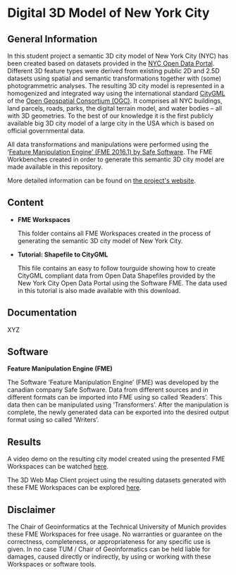 # Digital 3D Model of New York City
## General Information
In this student project a semantic 3D city model of New York City (NYC) has been created based on datasets provided in the [NYC Open Data Portal](https://opendata.cityofnewyork.us/). Different 3D feature types were derived from existing public 2D and 2.5D datasets using spatial and semantic transformations together with (some) photogrammetric analyses. The resulting 3D city model is represented in a homogenized and integrated way using the international standard [CityGML](https://www.citygml.org/) of the [Open Geospatial Consortium (OGC)](http://www.opengeospatial.org/). It comprises all NYC buildings, land parcels, roads, parks, the digital terrain model, and water bodies – all with 3D geometries. To the best of our knowledge it is the first publicly available big 3D city model of a large city in the USA which is based on official governmental data.

All data transformations and manipulations were performed using the ‘[Feature Manipulation Engine’ (FME 2016.1) by Safe Software](https://www.safe.com/). The FME Workbenches created in order to generate this semantic 3D city model are made available in this repository.

More detailed information can be found on [the project's website](https://www.gis.bgu.tum.de/en/projects/new-york-city-3d/). 

## Content
* **FME Workspaces**
  
  This folder contains all FME Workspaces created in the process of generating the semantic 3D city model of New York City. 

* **Tutorial: Shapefile to CityGML**

  This file contains an easy to follow tourguide showing how to create CityGML compliant data from Open Data Shapefiles provided by the New York City Open Data Portal using the Software FME. The data used in this tutorial is also made available with this download.
  
## Documentation
XYZ  
  
## Software
**Feature Manipulation Engine (FME)**

The Software ‘Feature Manipulation Engine’ (FME) was developed by the canadian company Safe Software. Data from different sources and in different formats can be imported into FME using so called ‘Readers’. This data then can be manipulated using ‘Transformers’. After the manipulation is complete, the newly generated data can be exported into the desired output format using so called ‘Writers’.

## Results
A video demo on the resulting city model created using the presented FME Workspaces can be watched [here](https://www.youtube.com/watch?v=CqZ_jXSk8L8).

The 3D Web Map Client project using the resulting datasets generated with these FME Workspaces can be explored [here](http://www.3dcitydb.net/3dcitydb-web-map/1.2/3dwebclient/index.html?title=NYC-Detailed-Road-Model&shadows=false&terrainShadows=0&latitude=40.74249720234783&longitude=-73.98848314389652&height=346.809371251304&heading=211.86362629888058&pitch=-64.75546066800415&roll=359.7659613167888&layer_0=url%3Dhttp%253A%252F%252Fwww.3dcitydb.net%252F3dcitydb%252Ffileadmin%252Fpublic%252F3dwebclientprojects%252FNYC-Model-20170501%252FBuilding_gltf%252FBuilding_gltf_collada_MasterJSON.json%26name%3DBuildings%26active%3Dtrue%26spreadsheetUrl%3Dhttps%253A%252F%252Fwww.google.com%252Ffusiontables%252FDataSource%253Fdocid%253D1iG6_vYe7JGTNAUwFw7TpD8EMO-iQe6gSpa6MJlCF%26cityobjectsJsonUrl%3D%26minLodPixels%3D300%26maxLodPixels%3D1.7976931348623157e%252B308%26maxSizeOfCachedTiles%3D50%26maxCountOfVisibleTiles%3D30&layer_1=url%3Dhttp%253A%252F%252Fwww.3dcitydb.net%252F3dcitydb%252Ffileadmin%252Fpublic%252F3dwebclientprojects%252FNYC-Model-20170501%252FPlaza%252FPlaza_collada_MasterJSON.json%26name%3DPlaza%26active%3Dtrue%26spreadsheetUrl%3Dhttps%253A%252F%252Fwww.google.com%252Ffusiontables%252FDataSource%253Fdocid%253D1tWJ3e8ST0adXtQeFt0wvk-3PbJqyHM285apy5yNI%26cityobjectsJsonUrl%3D%26minLodPixels%3D300%26maxLodPixels%3D1.7976931348623157e%252B308%26maxSizeOfCachedTiles%3D50%26maxCountOfVisibleTiles%3D30&layer_2=url%3Dhttp%253A%252F%252Fwww.3dcitydb.net%252F3dcitydb%252Ffileadmin%252Fpublic%252F3dwebclientprojects%252FNYC-Model-20170501%252FMedian_Grass%252FMedian_Grass_collada_MasterJSON.json%26name%3DGrass%2520Areas%26active%3Dtrue%26spreadsheetUrl%3Dhttps%253A%252F%252Fwww.google.com%252Ffusiontables%252FDataSource%253Fdocid%253D1nNOHzCl32eueQ_Bf0rN0F1iP_cnajwb34AX11ZcJ%26cityobjectsJsonUrl%3D%26minLodPixels%3D300%26maxLodPixels%3D1.7976931348623157e%252B308%26maxSizeOfCachedTiles%3D50%26maxCountOfVisibleTiles%3D30&layer_3=url%3Dhttp%253A%252F%252Fwww.3dcitydb.net%252F3dcitydb%252Ffileadmin%252Fpublic%252F3dwebclientprojects%252FNYC-Model-20170501%252FParking_Lot%252FParking_Lot_collada_MasterJSON.json%26name%3DParking%2520Lot%26active%3Dtrue%26spreadsheetUrl%3Dhttps%253A%252F%252Fwww.google.com%252Ffusiontables%252FDataSource%253Fdocid%253D1CzCx9CqrXeSLu5l0-ap-U0pwepelg8fi5Tb2TTgz%26cityobjectsJsonUrl%3D%26minLodPixels%3D300%26maxLodPixels%3D1.7976931348623157e%252B308%26maxSizeOfCachedTiles%3D50%26maxCountOfVisibleTiles%3D30&layer_4=url%3Dhttp%253A%252F%252Fwww.3dcitydb.net%252F3dcitydb%252Ffileadmin%252Fpublic%252F3dwebclientprojects%252FNYC-Model-20170501%252FMedian_Painted%252FMedian_Painted_collada_MasterJSON.json%26name%3DRoad%2520Marking%26active%3Dtrue%26spreadsheetUrl%3Dhttps%253A%252F%252Fwww.google.com%252Ffusiontables%252FDataSource%253Fdocid%253D1_gpcb_xx3JmsWt9Wthi7z9q0iE-72z5KR7BxjXBp%26cityobjectsJsonUrl%3D%26minLodPixels%3D300%26maxLodPixels%3D1.7976931348623157e%252B308%26maxSizeOfCachedTiles%3D50%26maxCountOfVisibleTiles%3D30&layer_5=url%3Dhttp%253A%252F%252Fwww.3dcitydb.net%252F3dcitydb%252Ffileadmin%252Fpublic%252F3dwebclientprojects%252FNYC-Model-20170501%252FTraffic_Islands%252FTraffic_Islands_collada_MasterJSON.json%26name%3DDividing%2520Strips%26active%3Dtrue%26spreadsheetUrl%3Dhttps%253A%252F%252Fwww.google.com%252Ffusiontables%252FDataSource%253Fdocid%253D1xV2vNx7GfT0xjOEAVRdgPts-RXk2bOy8zXfJjTAY%26cityobjectsJsonUrl%3D%26minLodPixels%3D300%26maxLodPixels%3D1.7976931348623157e%252B308%26maxSizeOfCachedTiles%3D50%26maxCountOfVisibleTiles%3D30&layer_6=url%3Dhttp%253A%252F%252Fwww.3dcitydb.net%252F3dcitydb%252Ffileadmin%252Fpublic%252F3dwebclientprojects%252FNYC-Model-20170501%252FEntrance%252FEntrance_collada_MasterJSON.json%26name%3DParking%2520Lot%2520Entrance%26active%3Dtrue%26spreadsheetUrl%3Dhttps%253A%252F%252Fwww.google.com%252Ffusiontables%252FDataSource%253Fdocid%253D17DoKrHHGg9D83If9lKRxVrXUf3nRsL_-MMV1nTJu%26cityobjectsJsonUrl%3D%26minLodPixels%3D300%26maxLodPixels%3D1.7976931348623157e%252B308%26maxSizeOfCachedTiles%3D50%26maxCountOfVisibleTiles%3D30&layer_7=url%3Dhttp%253A%252F%252Fwww.3dcitydb.net%252F3dcitydb%252Ffileadmin%252Fpublic%252F3dwebclientprojects%252FNYC-Model-20170501%252FIntersection%252FIntersection_collada_MasterJSON.json%26name%3DIntersections%26active%3Dtrue%26spreadsheetUrl%3Dhttps%253A%252F%252Fwww.google.com%252Ffusiontables%252FDataSource%253Fdocid%253D1Vq56AxxyLjLxYFDMOPoc0mILaGcX_FoETHcA3bRL%26cityobjectsJsonUrl%3D%26minLodPixels%3D300%26maxLodPixels%3D1.7976931348623157e%252B308%26maxSizeOfCachedTiles%3D50%26maxCountOfVisibleTiles%3D30&layer_8=url%3Dhttp%253A%252F%252Fwww.3dcitydb.net%252F3dcitydb%252Ffileadmin%252Fpublic%252F3dwebclientprojects%252FNYC-Model-20170501%252FTrack%252FTrack_collada_MasterJSON.json%26name%3DTracks%26active%3Dfalse%26spreadsheetUrl%3Dhttps%253A%252F%252Fwww.google.com%252Ffusiontables%252FDataSource%253Fdocid%253D17bFXQuF_gLacxVXPWJjJk70V5yQ2SLfGbvLOohG-%26cityobjectsJsonUrl%3D%26minLodPixels%3D300%26maxLodPixels%3D1.7976931348623157e%252B308%26maxSizeOfCachedTiles%3D50%26maxCountOfVisibleTiles%3D30&layer_9=url%3Dhttp%253A%252F%252Fwww.3dcitydb.net%252F3dcitydb%252Ffileadmin%252Fpublic%252F3dwebclientprojects%252FNYC-Model-20170501%252FRoadbed%252FRoadbed_collada_MasterJSON.json%26name%3DRoadbed%26active%3Dtrue%26spreadsheetUrl%3Dhttps%253A%252F%252Fwww.google.com%252Ffusiontables%252FDataSource%253Fdocid%253D181y6YmQjppA9XoGSNgnaxKRO9OiorakeAqMsg-5N%26cityobjectsJsonUrl%3D%26minLodPixels%3D300%26maxLodPixels%3D1.7976931348623157e%252B308%26maxSizeOfCachedTiles%3D50%26maxCountOfVisibleTiles%3D30&layer_10=url%3Dhttp%253A%252F%252Fwww.3dcitydb.net%252F3dcitydb%252Ffileadmin%252Fpublic%252F3dwebclientprojects%252FNYC-Model-20170501%252FSidewalkTex%252FSidewalkTex_collada_MasterJSON.json%26name%3DSidewalk%26active%3Dtrue%26spreadsheetUrl%3Dhttps%253A%252F%252Fwww.google.com%252Ffusiontables%252FDataSource%253Fdocid%253D1dtNjir9-TrULfz4okHT9Qr29bjSvWsjPnOB_gVs7%26cityobjectsJsonUrl%3D%26minLodPixels%3D300%26maxLodPixels%3D1.7976931348623157e%252B308%26maxSizeOfCachedTiles%3D50%26maxCountOfVisibleTiles%3D30&layer_11=url%3Dhttp%253A%252F%252Fwww.3dcitydb.net%252F3dcitydb%252Ffileadmin%252Fpublic%252F3dwebclientprojects%252FNYC-Model-20170501%252FCurb%252FCurb_collada_MasterJSON.json%26name%3DCurb%26active%3Dtrue%26spreadsheetUrl%3Dhttps%253A%252F%252Fwww.google.com%252Ffusiontables%252FDataSource%253Fdocid%253D16zkBaiTURomjT1ihEIJf4Czu1L2NcOWHQBOG3oRO%26cityobjectsJsonUrl%3D%26minLodPixels%3D300%26maxLodPixels%3D1.7976931348623157e%252B308%26maxSizeOfCachedTiles%3D50%26maxCountOfVisibleTiles%3D30).

## Disclaimer

The Chair of Geoinformatics at the Technical University of Munich provides these FME Workspaces for free usage. No warranties or guarantee on the correctness, completeness, or appropriateness for any specific use is given. In no case TUM / Chair of Geoinformatics can be held liable for damages, caused directly or indirectly, by using or working with these Workspaces or software tools.
